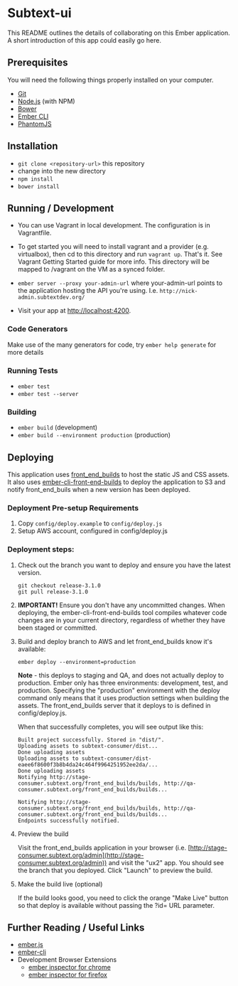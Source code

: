 # Subtext-ui

This README outlines the details of collaborating on this Ember application.
A short introduction of this app could easily go here.

## Prerequisites

You will need the following things properly installed on your computer.

* [Git](http://git-scm.com/)
* [Node.js](http://nodejs.org/) (with NPM)
* [Bower](http://bower.io/)
* [Ember CLI](http://www.ember-cli.com/)
* [PhantomJS](http://phantomjs.org/)

## Installation

* `git clone <repository-url>` this repository
* change into the new directory
* `npm install`
* `bower install`

## Running / Development

* You can use Vagrant in local development. The configuration is in Vagrantfile.
* To get started you will need to install vagrant and a provider (e.g. virtualbox),
then cd to this directory and run `vagrant up`. That's it. See Vagrant Getting Started guide
for more info. This directory will be mapped to /vagrant on the VM as a synced folder.

* `ember server --proxy your-admin-url` where your-admin-url points to the application
hosting the API you're using. I.e. `http://nick-admin.subtextdev.org/`
* Visit your app at [http://localhost:4200](http://localhost:4200).

### Code Generators

Make use of the many generators for code, try `ember help generate` for more details

### Running Tests

* `ember test`
* `ember test --server`

### Building

* `ember build` (development)
* `ember build --environment production` (production)

## Deploying

This application uses [front_end_builds](https://github.com/tedconf/front_end_builds) to host the
static JS and CSS assets. It also uses [ember-cli-front-end-builds](https://github.com/tedconf/ember-cli-front-end-builds)
to deploy the application to S3 and notify front_end_buils when a new
version has been deployed.

### Deployment Pre-setup Requirements

1. Copy `config/deploy.example` to `config/deploy.js`
2. Setup AWS account, configured in config/deploy.js

### Deployment steps:

1. Check out the branch you want to deploy and ensure you have the
latest version.

    ```
    git checkout release-3.1.0
    git pull release-3.1.0
    ```

2. **IMPORTANT!** Ensure you don't have any uncommitted changes. When deploying, the
ember-cli-front-end-builds tool compiles whatever code changes are in your current
directory, regardless of whether they have been staged or committed.

3. Build and deploy branch to AWS and let front_end_builds know it's available:

    ```
    ember deploy --environment=production
    ```

    **Note** - this deploys to staging and QA, and does not actually deploy to production.
    Ember only has three environments: development, test, and production.
    Specifying the "production" environment with the deploy command only means that it
    uses production settings when building the assets. The front_end_builds
    server that it deploys to is defined in config/deploy.js.

    When that successfully completes, you will see output like this:

    ```
    Built project successfully. Stored in "dist/".
    Uploading assets to subtext-consumer/dist...
    Done uploading assets
    Uploading assets to subtext-consumer/dist-eaee6f8600f3b8b4da24c464f9964251952ee2da/...
    Done uploading assets
    Notifying http://stage-consumer.subtext.org/front_end_builds/builds, http://qa-consumer.subtext.org/front_end_builds/builds...

    Notifying http://stage-consumer.subtext.org/front_end_builds/builds, http://qa-consumer.subtext.org/front_end_builds/builds...
    Endpoints successfully notified.
    ```

4. Preview the build

    Visit the front_end_builds application in your browser (i.e. [http://stage-consumer.subtext.org/admin](http://stage-consumer.subtext.org/admin)) and visit the "ux2" app.
    You should see the branch that you deployed. Click "Launch" to preview
    the build.

5. Make the build live (optional)

    If the build looks good, you need to click the orange "Make Live" button so that deploy is available
    without passing the ?id= URL parameter.

## Further Reading / Useful Links

* [ember.js](http://emberjs.com/)
* [ember-cli](http://www.ember-cli.com/)
* Development Browser Extensions
  * [ember inspector for chrome](https://chrome.google.com/webstore/detail/ember-inspector/bmdblncegkenkacieihfhpjfppoconhi)
  * [ember inspector for firefox](https://addons.mozilla.org/en-US/firefox/addon/ember-inspector/)


